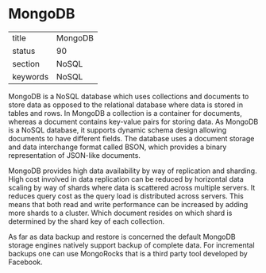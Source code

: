 # MongoDB


|          |         |
| -------- | ------- |
| title    | MongoDB | 
| status   | 90      |
| section  | NoSQL   |
| keywords | NoSQL   |



MongoDB is a NoSQL database which uses collections and documents to
store data as opposed to the relational database where data is stored
in tables and rows. In MongoDB a collection is a container for
documents, whereas a document contains key-value pairs for storing
data. As MongoDB is a NoSQL database, it supports dynamic schema
design allowing documents to have different fields. The database uses
a document storage and data interchange format called BSON, which
provides a binary representation of JSON-like documents.

MongoDB provides high data availability by way of replication and
sharding. High cost involved in data replication can be reduced by
horizontal data scaling by way of shards where data is scattered
across multiple servers. It reduces query cost as the query load is
distributed across servers. This means that both read and write
performance can be increased by adding more shards to a cluster. Which
document resides on which shard is determined by the shard key of each
collection.

As far as data backup and restore is concerned the default MongoDB
storage engines natively support backup of complete data. For
incremental backups one can use MongoRocks that is a third party tool
developed by Facebook.

